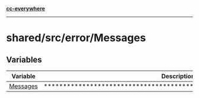 [**cc-everywhere**](../../../../index.md)

***

# shared/src/error/Messages

## Variables

| Variable | Description |
| ------ | ------ |
| [Messages](../messages/variables/messages.md) | ********************************************************************** |
